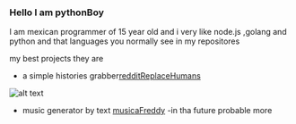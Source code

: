 ### Hello I am pythonBoy
I am mexican programmer of 15 year old and i very like node.js ,golang and python
and that languages you normally see in my repositores 

my best projects they are 
- a simple histories grabber[redditReplaceHumans](https://github.com/pythonBoy123/redditReplaceHumans)

![alt text](https://cdn.discordapp.com/attachments/744058272754958357/761107566406270986/reddit.png)

- music generator by text [musicaFreddy](https://github.com/pythonBoy123/musicaFreddy)
-in tha future probable more
